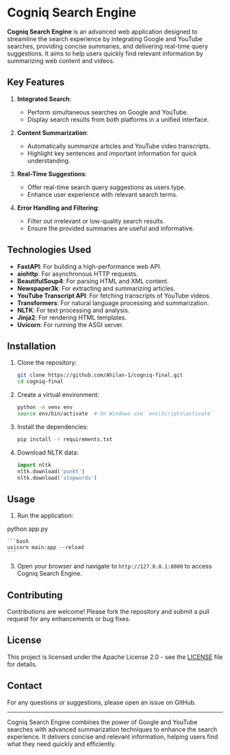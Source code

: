 # Cogniq Search Engine

**Cogniq Search Engine** is an advanced web application designed to streamline the search experience by integrating Google and YouTube searches, providing concise summaries, and delivering real-time query suggestions. It aims to help users quickly find relevant information by summarizing web content and videos.

## Key Features

1. **Integrated Search**:
   - Perform simultaneous searches on Google and YouTube.
   - Display search results from both platforms in a unified interface.

2. **Content Summarization**:
   - Automatically summarize articles and YouTube video transcripts.
   - Highlight key sentences and important information for quick understanding.

3. **Real-Time Suggestions**:
   - Offer real-time search query suggestions as users type.
   - Enhance user experience with relevant search terms.

4. **Error Handling and Filtering**:
   - Filter out irrelevant or low-quality search results.
   - Ensure the provided summaries are useful and informative.

## Technologies Used

- **FastAPI**: For building a high-performance web API.
- **aiohttp**: For asynchronous HTTP requests.
- **BeautifulSoup4**: For parsing HTML and XML content.
- **Newspaper3k**: For extracting and summarizing articles.
- **YouTube Transcript API**: For fetching transcripts of YouTube videos.
- **Transformers**: For natural language processing and summarization.
- **NLTK**: For text processing and analysis.
- **Jinja2**: For rendering HTML templates.
- **Uvicorn**: For running the ASGI server.

## Installation

1. Clone the repository:

    ```bash
    git clone https://github.com/Ahilan-1/cogniq-final.git
    cd cogniq-final
    ```

2. Create a virtual environment:

    ```bash
    python -m venv env
    source env/bin/activate  # On Windows use `env\Scripts\activate`
    ```

3. Install the dependencies:

    ```bash
    pip install -r requirements.txt
    ```

4. Download NLTK data:

    ```python
    import nltk
    nltk.download('punkt')
    nltk.download('stopwords')
    ```

## Usage

1. Run the application:

python app.py 

    ```bash
    uvicorn main:app --reload
    ```

3. Open your browser and navigate to `http://127.0.0.1:8000` to access Cogniq Search Engine.

## Contributing

Contributions are welcome! Please fork the repository and submit a pull request for any enhancements or bug fixes.

## License

This project is licensed under the Apache License 2.0 - see the [LICENSE](LICENSE) file for details.

## Contact

For any questions or suggestions, please open an issue on GitHub.

---

Cogniq Search Engine combines the power of Google and YouTube searches with advanced summarization techniques to enhance the search experience. It delivers concise and relevant information, helping users find what they need quickly and efficiently.
